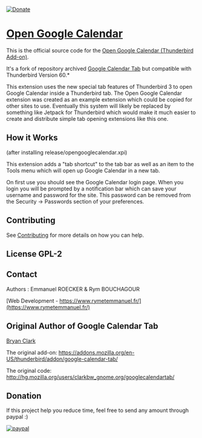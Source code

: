 [![Donate](https://img.shields.io/badge/Donate-PayPal-green.svg)](https://www.paypal.me/emmanuelrkr)

# [Open Google Calendar](https://addons.thunderbird.net/fr/thunderbird/addon/open-google-calendar/)

This is the official source code for the [Open Google Calendar (Thunderbird Add-on)](https://addons.thunderbird.net/fr/thunderbird/addon/open-google-calendar).

It's a fork of repository archived [Google Calendar Tab](https://github.com/clarkbw/google-calendar-tab) but compatible with Thunderbird Version 60.*

This extension uses the new special tab features of Thunderbird 3 to open Google
Calendar inside a Thunderbird tab.  The Open Google Calendar extension was created
as an example extension which could be copied for other sites to use.  Eventually
this system will likely be replaced by something like Jetpack for Thunderbird
which would make it much easier to create and distribute simple tab opening
extensions like this one.

## How it Works

(after installing release/opengooglecalendar.xpi)

This extension adds a "tab shortcut" to the tab bar as well as an item to the
Tools menu which will open up Google Calendar in a new tab.

On first use you should see the Google Calendar login page.  When you login you
will be prompted by a notification bar which can save your username and password
for the site.  This password can be removed from the Security -> Passwords
section of your preferences.

## Contributing

See [Contributing](CONTRIBUTING.md) for more details on how you can help.

## License GPL-2

## Contact

Authors : Emmanuel ROECKER & Rym BOUCHAGOUR

[Web Development - https://www.rymetemmanuel.fr/](https://www.rymetemmanuel.fr/)

## Original Author of Google Calendar Tab

[Bryan Clark](https://github.com/clarkbw)

The original add-on: https://addons.mozilla.org/en-US/thunderbird/addon/google-calendar-tab/

The original code: http://hg.mozilla.org/users/clarkbw_gnome.org/googlecalendartab/

## Donation

If this project help you reduce time, feel free to send any amount through paypal :) 

[![paypal](https://www.paypalobjects.com/en_US/i/btn/btn_donateCC_LG.gif)](https://www.paypal.me/emmanuelrkr)